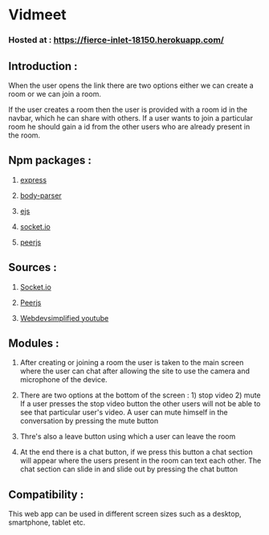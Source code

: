 # Vidmeet

### Hosted at : https://fierce-inlet-18150.herokuapp.com/

## Introduction :

When the user opens the link there are two options either we can create a room or we can join a room.

If the user creates a room then the user is provided with a room id in the navbar, which he can share with others.
If a user wants to join a particular room he should gain a id from the other users who are already present in the room.

## Npm packages :

1) [express](https://www.npmjs.com/package/express)

2) [body-parser](https://www.npmjs.com/package/body-parser)

3) [ejs](https://www.npmjs.com/package/ejs)

4) [socket.io](https://www.npmjs.com/package/socket.io)

5) [peerjs](https://www.npmjs.com/package/peerjs)

## Sources :
 1) [Socket.io](https://socket.io/docs/)
 
 2) [Peerjs](https://peerjs.com/)
 
 3) [Webdevsimplified youtube](https://www.youtube.com/watch?v=DvlyzDZDEq4)
 
 ## Modules :
 
 1) After creating or joining a room the user is taken to the main screen where the user can chat after allowing the site to use the camera and microphone of the device.
 
 2) There are two options at the bottom of the screen : 1) stop video  2) mute
                  If a user presses the stop video button the other users will not be able to see that particular user's video.
                  A user can mute himself in the conversation by pressing the mute button
 
 3) Thre's also a leave button using which a user can leave the room
 
 4) At the end there is a chat button, if we press this button a chat section will appear where the users present in the room can text each other.
    The chat section can slide in and slide out by pressing the chat button
    
 ## Compatibility :
 This web app can be used in different screen sizes such as a desktop, smartphone, tablet etc.
 
 
